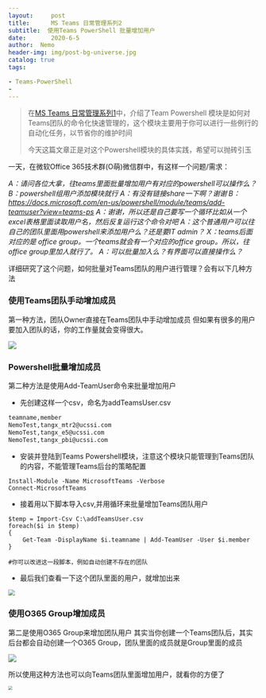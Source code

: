 ```yaml
---
layout:     post
title:      MS Teams 日常管理系列2
subtitle:  使用Teams PowerShell 批量增加用户
date:       2020-6-5
author:  Nemo
header-img: img/post-bg-universe.jpg
catalog: true
tags:

- Teams-PowerShell 
- 
---
```


> 在[MS Teams 日常管理系列1](https://blog.51cto.com/nemotan/2396571)中，介绍了Team Powershell 模块是如何对Teams团队的命令化快速管理的，这个模块主要用于你可以进行一些例行的自动化任务，以节省你的维护时间
>
> 今天这篇文章正是对这个Powershell模块的具体实践，希望可以抛砖引玉

一天，在微软Office 365技术群(O萌)微信群中，有这样一个问题/需求：

*A：请问各位大拿，往teams里面批量增加用户有对应的powershell可以操作么？*
*B：powershell组用户添加模块就行*
*A：有没有链接share一下啊？谢谢*
*B：https://docs.microsoft.com/en-us/powershell/module/teams/add-teamuser?view=teams-ps*
*A：谢谢，所以还是自己要写一个循环比如从一个excel表格里面读取用户名，然后反复运行这个命令对吧*
*A：这个普通用户可以往自己的团队里面用powershell来添加用户么？还是要IT admin？*
*X：teams后面对应的是 office group。一个teams就会有一个对应的office group。所以，往office group里加人就行了。*
*A：可以批量加入么？有界面可以直接操作么？*

详细研究了这个问题，如何批量对Teams团队的用户进行管理？会有以下几种方法

### 使用Teams团队手动增加成员

第一种方法，团队Owner直接在Teams团队中手动增加成员
但如果有很多的用户要加入团队的话，你的工作量就会变得很大。

![](https://cdn.jsdelivr.net/gh/tangx007/tangx007.github.io/img/image-20200605161213637.png)

### Powershell批量增加成员

第二种方法是使用Add-TeamUser命令来批量增加用户

- 先创建这样一个csv，命名为addTeamsUser.csv

```xml
teamname,member
NemoTest,tangx_mtr2@ucssi.com
NemoTest,tangx_e5@ucssi.com
NemoTest,tangx_pbi@ucssi.com
```

- 安装并登陆到Teams Powershell模块，注意这个模块只能管理到Teams团队的内容，不能管理Teams后台的策略配置

```
Install-Module -Name MicrosoftTeams -Verbose
Connect-MicrosoftTeams
```

- 接着用以下脚本导入csv,并用循环来批量增加Teams团队用户

```
$temp = Import-Csv C:\addTeamsUser.csv
foreach($i in $temp)
{
	Get-Team -DisplayName $i.teamname | Add-TeamUser -User $i.member 
}

#你可以改进这一段脚本，例如自动创建不存在的团队
```

- 最后我们查看一下这个团队里面的用户，就增加出来

<img src="https://cdn.jsdelivr.net/gh/tangx007/tangx007.github.io/img/20200605171843.png" style="zoom: 80%;" />

### 使用O365 Group增加成员

第二是使用O365 Group来增加团队用户
其实当你创建一个Teams团队后，其实后台都会自动创建一个O365 Group，团队里面的成员就是Group里面的成员

![](https://cdn.jsdelivr.net/gh/tangx007/tangx007.github.io/img/20200605173100.png)

所以使用这种方法也可以向Teams团队里面增加用户，就看你的方便了

<img src="https://cdn.jsdelivr.net/gh/tangx007/tangx007.github.io/img/20200605173150.png" style="zoom:50%;" />